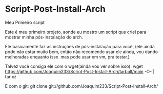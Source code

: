 # Script-Post-Install-Arch
Meu Primeiro script

Este é meu primeiro projeto, aonde eu mostro
um script que criei para mostrar minha pós-instalação do arch.

Ele basicamente faz as instruções de pós-instalação para você, (ele ainda pode não estar muito bem, então não recomendo
usar ele ainda, vou dando melhoradas enquanto isso. mas pode usar em vm, pra testar.)

Talvez você consiga ele com o wget(ainda vou ver sobre isso):
wget https://github.com/Joaquim233/Script-Post-Install-Arch/tarball/main -O- | tar xz

E com o git:
git clone git://github.com/Joaquim233/Script-Post-Install-Arch/
